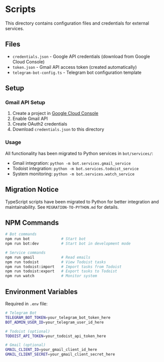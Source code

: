# Scripts

This directory contains configuration files and credentials for external services.

## Files

- `credentials.json` - Google API credentials (download from Google Cloud Console)
- `token.json` - Gmail API access token (created automatically)
- `telegram-bot-config.ts` - Telegram bot configuration template

## Setup

### Gmail API Setup

1. Create a project in [Google Cloud Console](https://console.cloud.google.com/)
2. Enable Gmail API
3. Create OAuth2 credentials
4. Download `credentials.json` to this directory

### Usage

All functionality has been migrated to Python services in `bot/services/`:

- Gmail integration: `python -m bot.services.gmail_service`
- Todoist integration: `python -m bot.services.todoist_service`
- System monitoring: `python -m bot.services.watch_service`

## Migration Notice

TypeScript scripts have been migrated to Python for better integration and maintainability. See `MIGRATION-TO-PYTHON.md` for details.

## NPM Commands

```bash
# Bot commands
npm run bot              # Start bot
npm run bot:dev          # Start bot in development mode

# Service commands
npm run gmail            # Read emails
npm run todoist          # View Todoist tasks
npm run todoist:import   # Import tasks from Todoist
npm run todoist:export   # Export tasks to Todoist
npm run watch            # Monitor system
```

## Environment Variables

Required in `.env` file:

```bash
# Telegram Bot
TELEGRAM_BOT_TOKEN=your_telegram_bot_token_here
BOT_ADMIN_USER_ID=your_telegram_user_id_here

# Todoist (optional)
TODOIST_API_TOKEN=your_todoist_api_token_here

# Gmail (optional)
GMAIL_CLIENT_ID=your_gmail_client_id_here
GMAIL_CLIENT_SECRET=your_gmail_client_secret_here
```
